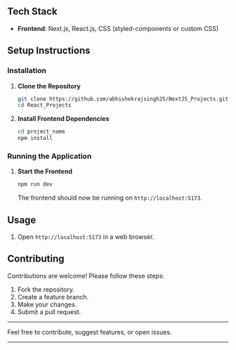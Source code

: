 ## Tech Stack

- **Frontend**: Next.js, React.js, CSS (styled-components or custom CSS)

## Setup Instructions

### Installation

1. **Clone the Repository**
   ```bash
   git clone https://github.com/abhishekrajsingh25/NextJS_Projects.git
   cd React_Projects
   ```
   
2. **Install Frontend Dependencies**
   ```bash
   cd project_name
   npm install
   ```

### Running the Application

1. **Start the Frontend**
   ```bash
   npm run dev
   ```
   The frontend should now be running on `http://localhost:5173`.

## Usage

1. Open `http://localhost:5173` in a web browser.

## Contributing

Contributions are welcome! Please follow these steps:

1. Fork the repository.
2. Create a feature branch.
3. Make your changes.
4. Submit a pull request.

---

Feel free to contribute, suggest features, or open issues.

---
